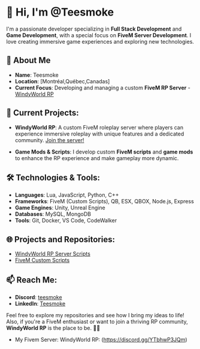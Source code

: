 # 👋 Hi, I'm **@Teesmoke**

I'm a passionate developer specializing in **Full Stack Development** and **Game Development**, with a special focus on **FiveM Server Development**. I love creating immersive game experiences and exploring new technologies.

## 🌟 About Me
- **Name**: Teesmoke
- **Location**: [Montréal,Québec,Canadas]
- **Current Focus**: Developing and managing a custom **FiveM RP Server** - [WindyWorld RP](https://discord.gg/YTbhwP3JQm)

## 🚀 Current Projects:
- **WindyWorld RP**: A custom FiveM roleplay server where players can experience immersive roleplay with unique features and a dedicated community. [Join the server!](https://discord.gg/YTbhwP3JQm)

- **Game Mods & Scripts**: I develop custom **FiveM scripts** and **game mods** to enhance the RP experience and make gameplay more dynamic.

## 🛠️ Technologies & Tools:
- **Languages**: Lua, JavaScript, Python, C++
- **Frameworks**: FiveM (Custom Scripts), QB, ESX, QBOX, Node.js, Express
- **Game Engines**: Unity, Unreal Engine
- **Databases**: MySQL, MongoDB
- **Tools**: Git, Docker, VS Code, CodeWalker

## 🌐 Projects and Repositories:
- [WindyWorld RP Server Scripts]([link-to-your-repo](https://discord.gg/YTbhwP3JQm))
- [FiveM Custom Scripts]([link-to-another-repo](https://github.com/TeeSmoke-DEV?tab=repositories))

## 📫 Reach Me:
- **Discord**: [teesmoke](https://discord.com/users/teesmoke)  
- **LinkedIn**: [Teesmoke](https://www.linkedin.com/in/teesmoke) 

Feel free to explore my repositories and see how I bring my ideas to life! Also, if you're a FiveM enthusiast or want to join a thriving RP community, **WindyWorld RP** is the place to be. 🚗💨

- My Fivem Server: WindyWorld RP: (https://discord.gg/YTbhwP3JQm)




<!---
Teesmoke-jpg/Teesmoke-jpg is a ✨ special ✨ repository because its `README.md` (this file) appears on your GitHub profile.
You can click the Preview link to take a look at your changes.
--->
